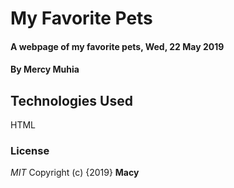 # My Favorite Pets

#### A webpage of my favorite pets, Wed, 22 May 2019

#### By **Mercy Muhia**

## Technologies Used
HTML

### License
*MIT*
Copyright (c) {2019} **Macy**